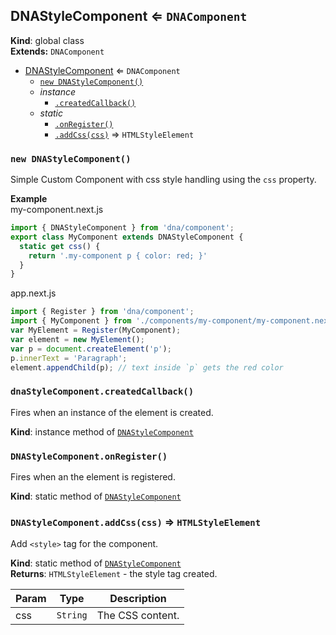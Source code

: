 <a name="DNAStyleComponent"></a>
## DNAStyleComponent ⇐ <code>DNAComponent</code>
**Kind**: global class  
**Extends:** <code>DNAComponent</code>  

* [DNAStyleComponent](#DNAStyleComponent) ⇐ <code>DNAComponent</code>
    * [`new DNAStyleComponent()`](#new_DNAStyleComponent_new)
    * _instance_
        * [`.createdCallback()`](#DNAStyleComponent+createdCallback)
    * _static_
        * [`.onRegister()`](#DNAStyleComponent.onRegister)
        * [`.addCss(css)`](#DNAStyleComponent.addCss) ⇒ <code>HTMLStyleElement</code>

<a name="new_DNAStyleComponent_new"></a>
### `new DNAStyleComponent()`
Simple Custom Component with css style handling using the `css` property.

**Example**  
my-component.next.js
```js
import { DNAStyleComponent } from 'dna/component';
export class MyComponent extends DNAStyleComponent {
  static get css() {
    return '.my-component p { color: red; }'
  }
}
```
app.next.js
```js
import { Register } from 'dna/component';
import { MyComponent } from './components/my-component/my-component.next.js';
var MyElement = Register(MyComponent);
var element = new MyElement();
var p = document.createElement('p');
p.innerText = 'Paragraph';
element.appendChild(p); // text inside `p` gets the red color
```
<a name="DNAStyleComponent+createdCallback"></a>
### `dnaStyleComponent.createdCallback()`
Fires when an instance of the element is created.

**Kind**: instance method of <code>[DNAStyleComponent](#DNAStyleComponent)</code>  
<a name="DNAStyleComponent.onRegister"></a>
### `DNAStyleComponent.onRegister()`
Fires when an the element is registered.

**Kind**: static method of <code>[DNAStyleComponent](#DNAStyleComponent)</code>  
<a name="DNAStyleComponent.addCss"></a>
### `DNAStyleComponent.addCss(css)` ⇒ <code>HTMLStyleElement</code>
Add `<style>` tag for the component.

**Kind**: static method of <code>[DNAStyleComponent](#DNAStyleComponent)</code>  
**Returns**: <code>HTMLStyleElement</code> - the style tag created.  

| Param | Type | Description |
| --- | --- | --- |
| css | <code>String</code> | The CSS content. |

